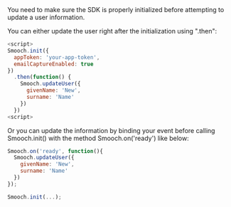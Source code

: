 <aside class="notice">
You need to make sure the SDK is properly initialized before attempting to update a user information.
</aside>

You can either update the user right after the initialization using ".then":

```javascript
<script>
Smooch.init({
  appToken: 'your-app-token',
  emailCaptureEnabled: true
})
  .then(function() {
    Smooch.updateUser({
      givenName: 'New',
      surname: 'Name'
    })   
  })
<script>
```
Or you can update the information by binding your event before calling Smooch.init() with the method Smooch.on('ready') like below:

```javascript
Smooch.on('ready', function(){
  Smooch.updateUser({
    givenName: 'New',
    surname: 'Name'
  })
});

Smooch.init(...);
```
